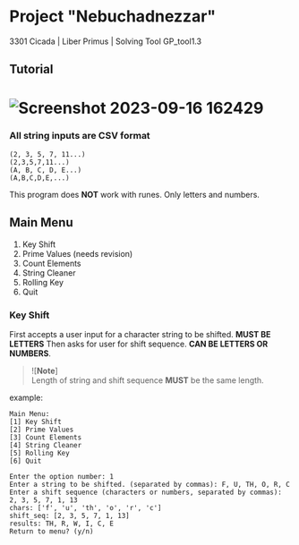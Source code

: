# Project "Nebuchadnezzar"
3301 Cicada | Liber Primus | Solving Tool GP_tool1.3

## Tutorial
# ![Screenshot 2023-09-16 162429](https://github.com/Wra1th/Nebuchadnezzar/assets/12640013/67c733b7-162e-486a-a331-1c3d169ffbde)
### All string inputs are CSV format
```
(2, 3, 5, 7, 11...)
(2,3,5,7,11...)
(A, B, C, D, E...)
(A,B,C,D,E,...)
```

This program does **NOT** work with runes. Only letters and numbers.


## Main Menu
  1. Key Shift
  2. Prime Values (needs revision)
  3. Count Elements
  4. String Cleaner
  5. Rolling Key
  6. Quit

### Key Shift
First accepts a user input for a character string to be shifted. **MUST BE LETTERS** Then asks for user for shift sequence. **CAN BE LETTERS OR NUMBERS**. 

> ![**Note**] <br>
> Length of string and shift sequence **MUST** be the same length.

example:<br>
```
Main Menu:
[1] Key Shift
[2] Prime Values
[3] Count Elements
[4] String Cleaner
[5] Rolling Key
[6] Quit

Enter the option number: 1
Enter a string to be shifted. (separated by commas): F, U, TH, O, R, C
Enter a shift sequence (characters or numbers, separated by commas): 2, 3, 5, 7, 1, 13
chars: ['f', 'u', 'th', 'o', 'r', 'c']
shift_seq: [2, 3, 5, 7, 1, 13]
results: TH, R, W, I, C, E
Return to menu? (y/n)

```
